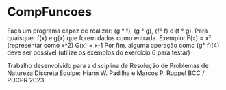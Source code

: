 # CompFuncoes

Faça um programa capaz de realizar:
(g ° f), (g ° g), (f° f) e (f ° g). Para quaisquer f(x) e g(x) que forem dados como 
entrada.
Exemplo:
F(x) = x² (representar como x^2)
G(x) = x-1
Por fim, alguma operação como (g° f)(4) deve ser possível (utilize os 
exemplos do exercício 6 para testar)

Trabalho desenvolvido para a disciplina de Resolução de Problemas de Natureza Discreta
Equipe: Hiann W. Padilha e Marcos P. Ruppel
BCC / PUCPR 2023
